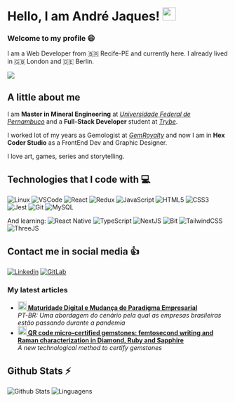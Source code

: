 # Hello, I am André Jaques! <img src="https://media.giphy.com/media/hvRJCLFzcasrR4ia7z/giphy.gif" width="30">

### Welcome to my profile 😄

I am a Web Developer from 🇧🇷 Recife-PE and currently here. I already lived in 🇬🇧 London and 🇩🇪 Berlin.

<img src="https://developers.giphy.com/branch/master/static/api-c99e353f761d318322c853c03ebcf21b.gif" width="fit">

## A little about me

I am **Master in Mineral Engineering** at <a href="https://www.ufpe.br/">_Universidade Federal de Pernambuco_</a> and a **Full-Stack Developer** student at <a href="https://www.betrybe.com/">_Trybe_</a>.

I worked lot of my years as Gemologist at <a href="https://www.gemroyalty.com/">_GemRoyalty_</a>  and now I am in **Hex Coder Studio** as a FrontEnd Dev and Graphic Designer. 

I love art, games, series and storytelling.


## Technologies that I code with 💻

![Linux](https://img.shields.io/badge/-Linux-FCC624?style=for-the-badge&logo=linux&logoColor=black)
![VSCode](https://img.shields.io/badge/-VSCode-007ACC?style=for-the-badge&logo=visualstudiocode&logoColor=white)
![React](https://img.shields.io/badge/-React-61DAFB?style=for-the-badge&logo=react&logoColor=black)
![Redux](https://img.shields.io/badge/-Redux-764ABC?style=for-the-badge&logo=redux&logoColor=white)
![JavaScript](https://img.shields.io/badge/-JavaScript-F7DF1E?style=for-the-badge&logo=javascript&logoColor=black)
![HTML5](https://img.shields.io/badge/-HTML5-E34F26?style=for-the-badge&logo=html5&logoColor=white)
![CSS3](https://img.shields.io/badge/-CSS3-1572B6?style=for-the-badge&logo=css3&logoColor=white)
![Jest](https://img.shields.io/badge/-Jest-C21325?style=for-the-badge&logo=jest&logoColor=white)
![Git](https://img.shields.io/badge/-Git-F05032?style=for-the-badge&logo=git&logoColor=white)
![MySQL](https://img.shields.io/badge/mysql-%2300f.svg?style=for-the-badge&logo=mysql&logoColor=white)

And learning:
![React Native](https://img.shields.io/badge/react_native-61DAFB?style=for-the-badge&logo=react&logoColor=black)
![TypeScript](https://img.shields.io/badge/-TypeScript-F7DF1E?style=for-the-badge&logo=typescript&logoColor=black)
![NextJS](https://img.shields.io/badge/-NextJS-white?style=for-the-badge&logo=next&logoColor=black)
![Bit](https://img.shields.io/badge/-Bit-764ABC?style=for-the-badge&logo=bitt&logoColor=white)
![TailwindCSS](https://img.shields.io/badge/tailwindcss-1572B6?style=for-the-badge&logo=tailwind-css&logoColor=white)
![ThreeJS](https://img.shields.io/badge/ThreeJS-white?style=for-the-badge&logo=threejs&logoColor=black)


## Contact me in social media :thumbsup:

[![Linkedin](https://img.shields.io/badge/linkedin-%230A66C2.svg?&style=for-the-badge&logo=linkedin&logoColor=white&link=https://www.linkedin.com/in/andrejaques/)](https://www.linkedin.com/in/andrejaques/)
[![GitLab](https://img.shields.io/badge/gitlab-%231769FF.svg?&style=for-the-badge&logo=behance&logoColor=white&link=https://gitlab.com/andrejaques.b)](https://gitlab.com/andrejaques.b)

<h3>My latest articles</h3>
<ul>
  <li>
    <a href="https://www.linkedin.com/pulse/maturidade-digital-e-mudan%25C3%25A7a-de-paradigma-empresarial-andr%25C3%25A9-jaques/?trackingId=agUMa%2F%2BNHEyoR%2FeqI24wRw%3D%3D"><b><img src="https://emojipedia-us.s3.dualstack.us-west-1.amazonaws.com/thumbs/240/apple/237/fire_1f525.png" width="20" alt="general" /> Maturidade Digital e Mudança de Paradigma Empresarial</b></a><br/><i>PT-BR: Uma abordagem do cenário pela qual as empresas brasileiras estão passando durante a pandemia</i>
  </li>
  <li><a href="https://www.nature.com/articles/s41598-019-45405-7"><b><img src="https://emojipedia-us.s3.dualstack.us-west-1.amazonaws.com/thumbs/240/apple/237/gear_2699.png" width="20" alt="cientific" /> QR code micro-certified gemstones: femtosecond writing and Raman characterization in Diamond, Ruby and Sapphire</b></a><br/><i>A new technological method to certify gemstones</i>     
  </li>
</ul>

## Github Stats :zap:
![Github Stats](https://github-readme-stats.vercel.app/api?username=andrejaques&show_icons=true&theme=vue-dark&count_private=true&show_icons=true&include_all_commits=true) ![Linguagens](https://github-readme-stats.vercel.app/api/top-langs/?username=andrejaques&theme=vue-dark&layout=compact)
